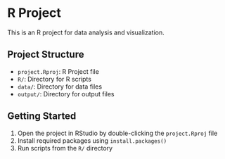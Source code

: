 # R Project

This is an R project for data analysis and visualization.

## Project Structure

- `project.Rproj`: R Project file
- `R/`: Directory for R scripts
- `data/`: Directory for data files
- `output/`: Directory for output files

## Getting Started

1. Open the project in RStudio by double-clicking the `project.Rproj` file
2. Install required packages using `install.packages()`
3. Run scripts from the `R/` directory

